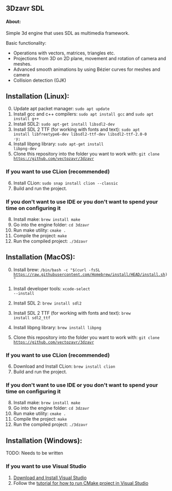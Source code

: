 ## 3Dzavr SDL

#### About:

Simple 3d engine that uses SDL as multimedia framework.

Basic functionality:
* Operations with vectors, matrices, triangles etc.
* Projections from 3D on 2D plane, movement and rotation of camera and meshes.
* Advanced smooth animations by using Bézier curves for meshes and camera
* Collision detection (GJK)


## Installation (Linux):

0) Update apt packet manager: <code>sudo apt update</code>
1) Install gcc and c++ compilers: <code>sudo apt install gcc</code> and <code>sudo apt install g++</code>
2) Install SDL2: <code>sudo apt-get install libsdl2-dev</code>
3) Install SDL 2 TTF (for working with fonts and text): <code>sudo apt install libfreetype6-dev libsdl2-ttf-dev libsdl2-ttf-2.0-0 -y;</code>
4) Install libpng library: <code>sudo apt-get install libpng-dev</code>
5) Clone this repository into the folder you want to work with: <code>git clone https://github.com/vectozavr/3dzavr</code>

### If you want to use CLion (recommended)

6) Install CLion: <code>sudo snap install clion --classic</code>
7) Build and run the project.

### If you don't want to use IDE or you don't want to spend your time on configuring it
8) Install make: <code>brew install make</code>
9) Go into the engine folder: <code>cd 3dzavr</code>
10) Run make utility: <code>cmake .</code>
11) Compile the project: <code>make</code>
12) Run the compiled project: <code>./3dzavr</code>

## Installation (MacOS):

0) Install brew: <code>/bin/bash -c "$(curl -fsSL https://raw.githubusercontent.com/Homebrew/install/HEAD/install.sh)" </code>

1) Install developer tools: <code>xcode-select --install</code>
2) Install SDL 2: <code>brew install sdl2</code>
3) Install SDL 2 TTF (for working with fonts and text): <code>brew install sdl2_ttf</code>
4) Install libpng library: <code>brew install libpng</code>
5) Clone this repository into the folder you want to work with: <code>git clone https://github.com/vectozavr/3dzavr</code>

### If you want to use CLion (recommended)

6) Download and Install CLion: <code>brew install clion</code>
7) Build and run the project.

### If you don't want to use IDE or you don't want to spend your time on configuring it
8) Install make: <code>brew install make</code>
9) Go into the engine folder: <code>cd 3dzavr</code>
10) Run make utility: <code>cmake .</code>
11) Compile the project: <code>make</code>
12) Run the compiled project: <code>./3dzavr</code>

## Installation (Windows):

TODO: Needs to be written

### If you want to use Visual Studio
1) [Download and Install Visual Studio](https://visualstudio.microsoft.com/)
2) Follow the [tutorial for how to run CMake project in Visual Studio](https://learn.microsoft.com/en-us/cpp/build/cmake-projects-in-visual-studio?view=msvc-170)
